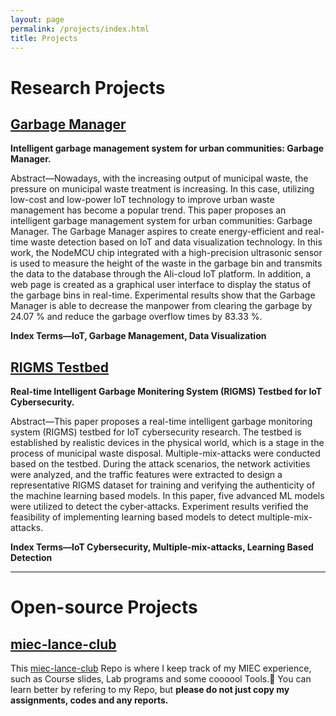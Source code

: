 ```yaml
---
layout: page
permalink: /projects/index.html
title: Projects
---
```


# Research Projects

## [Garbage Manager]

**Intelligent garbage management system for urban communities: Garbage Manager.**

Abstract—Nowadays, with the increasing output of municipal waste, the pressure on municipal waste treatment is increasing. In this case, utilizing low-cost and low-power IoT technology to improve urban waste management has become a popular trend. This paper proposes an intelligent garbage management system for urban communities: Garbage Manager. The Garbage Manager aspires to create energy-efficient and real-time waste detection based on IoT and data visualization technology. In this work, the NodeMCU chip integrated with a high-precision ultrasonic sensor is used to measure the height of the waste in the garbage bin and transmits the data to the database through the Ali-cloud IoT platform. In addition, a web page is created as a graphical user interface to display the status of the garbage bins in real-time. Experimental results show that the Garbage Manager is able to decrease the manpower from clearing the garbage by 24.07 % and reduce the garbage overflow times by 83.33 %.

**Index Terms—IoT, Garbage Management, Data Visualization**

[Garbage Manager]: https://caihanlin.com/mypaper/202208cenim.pdf



## [RIGMS Testbed]

**Real-time Intelligent Garbage Monitering System (RIGMS) Testbed for IoT Cybersecurity.**

Abstract—This paper proposes a real-time intelligent garbage monitoring system (RIGMS) testbed for IoT cybersecurity research. The testbed is established by realistic devices in the physical world, which is a stage in the process of municipal waste disposal. Multiple-mix-attacks were conducted based on the testbed. During the attack scenarios, the network activities were analyzed, and the traffic features were extracted to design a representative RIGMS dataset for training and verifying the authenticity of the machine learning based models. In this paper, five advanced ML models were utilized to detect the cyber-attacks. Experiment results verified the feasibility of implementing learning based models to detect multiple-mix-attacks.

**Index Terms—IoT Cybersecurity, Multiple-mix-attacks, Learning Based Detection**

[RIGMS Testbed]:https://caihanlin.com/mypaper/202210camb.pdf





---





# Open-source Projects

## [miec-lance-club]

This [miec-lance-club] Repo is where I keep track of my MIEC experience, such as Course slides, Lab programs and some coooool Tools.🙈 You can learn better by refering to my Repo, but **please do not just copy my assignments, codes and any reports.**

[miec-lance-club]:https://github.com/GuangLun2000/miec-club-lance







